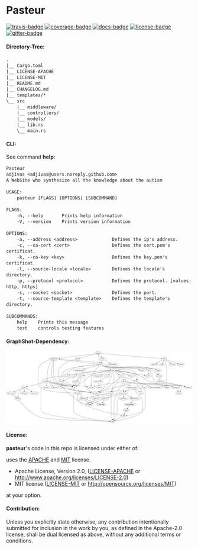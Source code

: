 # Pasteur

[![travis-badge][]][travis] [![coverage-badge][]][coverage] [![docs-badge][]][docs] [![license-badge][]][license] [![gitter-badge][]][gitter]

[license-badge]: https://img.shields.io/crates/l/cublas.svg?style=flat-square
[license]: https://github.com/adjivas/pasteur/blob/master/README.md#license
[docs-badge]: https://img.shields.io/badge/API-docs-blue.svg?style=flat-square
[docs]: http://adjivas.github.io/pasteur/pasteur
[gitter-badge]: https://badges.gitter.im/adjivas/pasteur.svg?style=flat-square
[gitter]: https://gitter.im/adjivas/pasteur?utm_source=badge&utm_medium=badge&utm_campaign=pr-badge
[travis-badge]: https://travis-ci.org/adjivas/pasteur.svg?branch=master&style=flat-square
[travis]: https://travis-ci.org/adjivas/pasteur
[coverage-badge]: https://coveralls.io/repos/github/adjivas/pasteur/badge.svg?branch=master&style=flat-square
[coverage]: https://coveralls.io/github/adjivas/pasteur?branch=master

#### Directory-Tree:
```
.
|__ Cargo.toml
|__ LICENSE-APACHE
|__ LICENSE-MIT
|__ README.md
|__ CHANGELOG.md
|__ templates/*
\__ src
    |__ middleware/
    |__ controllers/
    |__ models/
    |__ lib.rs
    \__ main.rs
```

#### CLI:
See command **help**:
```
Pasteur
adjivas <adjivas@users.noreply.github.com>
A WebSite who synthesize all the knowledge about the autism

USAGE:
	pasteur [FLAGS] [OPTIONS] [SUBCOMMAND]

FLAGS:
    -h, --help       Prints help information
    -V, --version    Prints version information

OPTIONS:
    -a, --address <address>             Defines the ip's address.
    -c, --ca-cert <cert>                Defines the cert.pem's certificat.
    -k, --ca-key <key>                  Defines the key.pem's certificat.
    -l, --source-locale <locale>        Defines the locale's directory.
    -p, --protocol <protocol>           Defines the protocol. [values: http, https]
    -s, --socket <socket>               Defines the port.
    -t, --source-template <template>    Defines the template's directory.

SUBCOMMANDS:
    help    Prints this message
    test    controls testing features
```

#### GraphShot-Dependency:
![GraphShot](graph.png)

[graph]: graph.png

#### License:
**pasteur**'s code in this repo is licensed under either of:

uses the [APACHE][license-mit] and [MIT][license-apache] license.
 * Apache License, Version 2.0, ([LICENSE-APACHE](LICENSE-APACHE) or http://www.apache.org/licenses/LICENSE-2.0)
 * MIT license ([LICENSE-MIT](LICENSE-MIT) or http://opensource.org/licenses/MIT)

[license-apache]: https://github.com/adjivas/pasteur/blob/master/LICENSE-APACHE
[license-mit]: https://github.com/adjivas/pasteur/blob/master/LICENSE-MIT

at your option.

#### Contribution:

Unless you explicitly state otherwise, any contribution intentionally submitted for inclusion in the work by you, as defined in the Apache-2.0 license, shall be dual licensed as above, without any additional terms or conditions.
